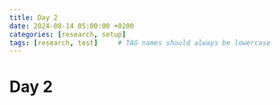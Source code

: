 ```yaml
---
title: Day 2
date: 2024-08-14 05:00:00 +0200
categories: [research, setup]
tags: [research, test]     # TAG names should always be lowercase
---
```



# Day 2